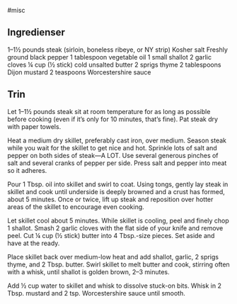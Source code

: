 #misc 

## Ingredienser
1–1½ pounds steak (sirloin, boneless ribeye, or NY strip)
Kosher salt
Freshly ground black pepper
1 tablespoon vegetable oil
1 small shallot
2 garlic cloves
¼ cup (½ stick) cold unsalted butter
2 sprigs thyme
2 tablespoons Dijon mustard
2 teaspoons Worcestershire sauce

## Trin
Let 1–1½ pounds steak sit at room temperature for as long as possible before cooking (even if it’s only for 10 minutes, that’s fine). Pat steak dry with paper towels.

Heat a medium dry skillet, preferably cast iron, over medium. Season steak while you wait for the skillet to get nice and hot. Sprinkle lots of salt and pepper on both sides of steak—A LOT. Use several generous pinches of salt and several cranks of pepper per side. Press salt and pepper into meat so it adheres.

Pour 1 Tbsp. oil into skillet and swirl to coat. Using tongs, gently lay steak in skillet and cook until underside is deeply browned and a crust has formed, about 5 minutes. Once or twice, lift up steak and reposition over hotter areas of the skillet to encourage even cooking.

Let skillet cool about 5 minutes. While skillet is cooling, peel and finely chop 1 shallot. Smash 2 garlic cloves with the flat side of your knife and remove peel. Cut ¼ cup (½ stick) butter into 4 Tbsp.-size pieces. Set aside and have at the ready.

Place skillet back over medium-low heat and add shallot, garlic, 2 sprigs thyme, and 2 Tbsp. butter. Swirl skillet to melt butter and cook, stirring often with a whisk, until shallot is golden brown, 2–3 minutes.

Add ½ cup water to skillet and whisk to dissolve stuck-on bits. Whisk in 2 Tbsp. mustard and 2 tsp. Worcestershire sauce until smooth.